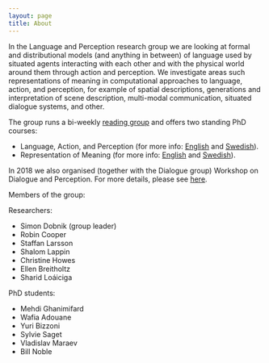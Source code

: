```yaml
---
layout: page
title: About
---
```


In the Language and Perception research group we are looking at formal and distributional models (and anything in between) of language used by situated agents interacting with each other and with the physical world around them through action and perception. We investigate areas such representations of meaning in computational approaches to language, action, and perception, for example of spatial descriptions, generations and interpretation of scene description, multi-modal communication, situated dialogue systems, and other.


The group runs a bi-weekly [reading group](/meetings) and offers two standing PhD courses: 

- Language, Action, and Perception (for more info: [English](https://gul.gu.se/public/courseId/82742/lang-en/publicPage.do) and [Swedish](https://flov.gu.se/digitalAssets/1578/1578779_spr--k--handling-och-perception--7-5-hp.pdf)). 
- Representation of Meaning (for more info: [English](https://gul.gu.se/public/courseId/82744/lang-en/publicPage.do) and [Swedish](https://flov.gu.se/digitalAssets/1578/1578778_representationer-av-spr--klig-betydelse--7-5-hp.pdf)).

In 2018 we also organised (together with the Dialogue group) Workshop on Dialogue and Perception. For more details, please see [here](https://clasp.gu.se/news-events/workshop-on-dialogue-and-perception-2018).

Members of the group: 

Researchers:
- Simon Dobnik (group leader)
- Robin Cooper
- Staffan Larsson
- Shalom Lappin
- Christine Howes
- Ellen Breitholtz
- Sharid Loáiciga


PhD students:
- Mehdi Ghanimifard
- Wafia Adouane
- Yuri Bizzoni
- Sylvie Saget
- Vladislav Maraev
- Bill Noble
